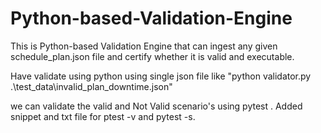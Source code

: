 # Python-based-Validation-Engine
This is Python-based Validation Engine that can ingest any given schedule_plan.json file and certify whether it is valid and executable.

Have validate using python using single json file like "python validator.py .\test_data\invalid_plan_downtime.json"

we can validate the valid and Not Valid scenario's using pytest . Added snippet and txt file for ptest -v and pytest -s.
